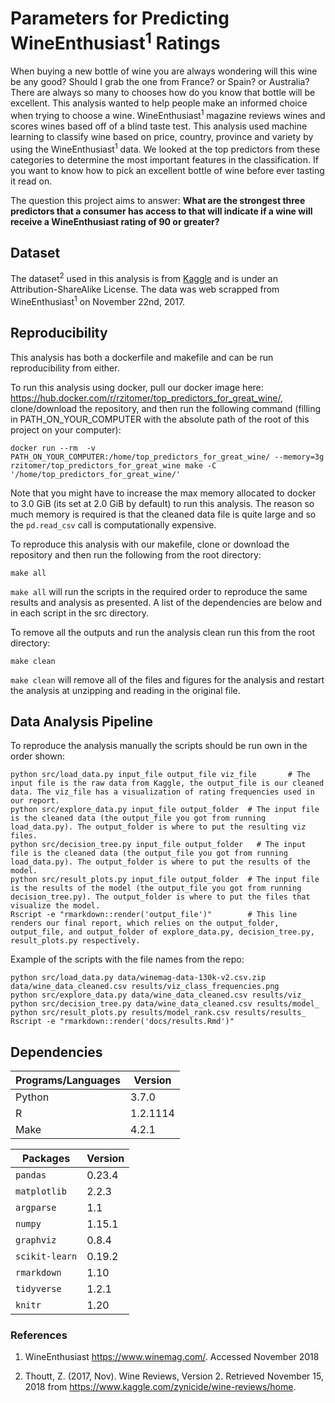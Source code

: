 # Parameters for Predicting WineEnthusiast<sup>1</sup> Ratings

When buying a new bottle of wine you are always wondering will this wine be any good? Should I grab the one from France? or Spain? or Australia? There are always so many to chooses how do you know that bottle will be excellent. This analysis wanted to help people make an informed choice when trying to choose a wine. WineEnthusiast<sup>1</sup> magazine reviews wines and scores wines based off of a blind taste test. This analysis used machine learning to classify wine based on price, country, province and variety by using the WineEnthusiast<sup>1</sup> data. We looked at the top predictors from these categories to determine the most important features in the classification. If you want to know how to pick an excellent bottle of wine before ever tasting it read on.

The question this project aims to answer: **What are the strongest three predictors that a consumer has access to that will indicate if a wine will receive a WineEnthusiast rating of 90 or greater?**

## Dataset

The dataset<sup>2</sup> used in this analysis is from [Kaggle](https://www.kaggle.com/zynicide/wine-reviews/home) and is under an Attribution-ShareAlike License. The data was web scrapped from WineEnthusiast<sup>1</sup> on November 22nd, 2017.

## Reproducibility

This analysis has both a dockerfile and makefile and can be run reproducibility from either.

To run this analysis using docker, pull our docker image here: https://hub.docker.com/r/rzitomer/top_predictors_for_great_wine/, clone/download the repository, and then run the following command (filling in PATH_ON_YOUR_COMPUTER with the absolute path of the root of this project on your computer):
```{bash}
docker run --rm  -v PATH_ON_YOUR_COMPUTER:/home/top_predictors_for_great_wine/ --memory=3g rzitomer/top_predictors_for_great_wine make -C '/home/top_predictors_for_great_wine/'
```

Note that you might have to increase the max memory allocated to docker to 3.0 GiB (its set at 2.0 GiB by default) to run this analysis. The reason so much memory is required is that the cleaned data file is quite large and so the `pd.read_csv` call is computationally expensive.


To reproduce this analysis with our makefile, clone or download the repository and then run the following from the root directory:
```{bash}
make all
```
`make all` will run the scripts in the required order to reproduce the same results and analysis as presented. A list of the dependencies are below and in each script in the src directory.

To remove all the outputs and run the analysis clean run this from the root directory:
```{bash}
make clean
```
`make clean` will remove all of the files and figures for the analysis and restart the analysis at unzipping and reading in the original file.


## Data Analysis Pipeline

To reproduce the analysis manually the scripts should be run own in the order shown:
```{bash}
python src/load_data.py input_file output_file viz_file       # The input file is the raw data from Kaggle, the output_file is our cleaned data. The viz_file has a visualization of rating frequencies used in our report.
python src/explore_data.py input_file output_folder  # The input file is the cleaned data (the output_file you got from running load_data.py). The output_folder is where to put the resulting viz files.
python src/decision_tree.py input_file output_folder   # The input file is the cleaned data (the output_file you got from running load_data.py). The output_folder is where to put the results of the model.  
python src/result_plots.py input_file output_folder  # The input file is the results of the model (the output_file you got from running decision_tree.py). The output_folder is where to put the files that visualize the model.
Rscript -e "rmarkdown::render('output_file')"        # This line renders our final report, which relies on the output_folder, output_file, and output_folder of explore_data.py, decision_tree.py, result_plots.py respectively.
```
Example of the scripts with the file names from the repo:    

```{bash}
python src/load_data.py data/winemag-data-130k-v2.csv.zip data/wine_data_cleaned.csv results/viz_class_frequencies.png
python src/explore_data.py data/wine_data_cleaned.csv results/viz_    
python src/decision_tree.py data/wine_data_cleaned.csv results/model_    
python src/result_plots.py results/model_rank.csv results/results_     
Rscript -e "rmarkdown::render('docs/results.Rmd')"     
```

## Dependencies

| Programs/Languages | Version |
|----------| -------- |
| Python | 3.7.0 |
| R | 1.2.1114 |
| Make | 4.2.1 |


| Packages | Version |
|------|--------------|
| `pandas` | 0.23.4 |
| `matplotlib` | 2.2.3 |
| `argparse`  | 1.1 |
| `numpy` | 1.15.1 |
| `graphviz` | 0.8.4 |
| `scikit-learn` | 0.19.2 |
| `rmarkdown` | 1.10 |
| `tidyverse` | 1.2.1 |
| `knitr` | 1.20 |


### References

1. WineEnthusiast https://www.winemag.com/. Accessed November 2018

2. Thoutt, Z. (2017, Nov). Wine Reviews, Version 2. Retrieved November 15, 2018 from https://www.kaggle.com/zynicide/wine-reviews/home.

